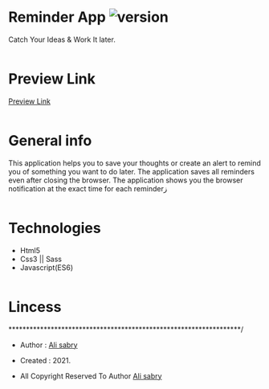 # Reminder App ![version](https://img.shields.io/badge/version-1.1-brightgreen)
Catch Your Ideas & Work It later.

```
```
# Preview Link
[Preview Link](https://ali-sabry.github.io/reminder-app/)

```
```
# General info
This application helps you to save your thoughts or create an alert to remind you of something you want to do later. The application saves all reminders even after closing the browser. The application shows you the browser notification at the exact time for each reminderز

```
```
# Technologies 
* Html5
* Css3 || Sass
* Javascript(ES6)

```
```

# Lincess
******************************************************************/

* Author      : [Ali sabry](https://www.linkedin.com/in/ali-sabry/)
* Created     : 2021.

* All Copyright Reserved To Author [Ali sabry](https://www.linkedin.com/in/ali-sabry/)
